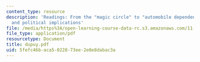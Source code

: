 ```yaml
---
content_type: resource
description: 'Readings: From the "magic circle" to "automobile dependence": measurements
  and political implications'
file: /media/https%3A/open-learning-course-data-rc.s3.amazonaws.com/11-943j-urban-transportation-land-use-and-the-environment-spring-2002/5fefc46baca5022873ee2e0e8dabac3a_dupuy.pdf
file_type: application/pdf
resourcetype: Document
title: dupuy.pdf
uid: 5fefc46b-aca5-0228-73ee-2e0e8dabac3a
---
```


